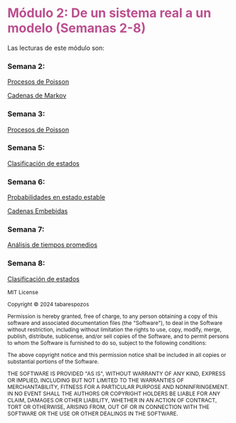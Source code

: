 # <span style="color:#bc5090; font-weight: bold;">Módulo 2: De un sistema real a un modelo (Semanas 2-8)</span>

Las lecturas de este módulo son:

### Semana 2:

[Procesos de Poisson](chapter2.md)

[Cadenas de Markov](chapter3.md)


### Semana 3:

[Procesos de Poisson](chapter4.md)


### Semana 5:

[Clasificación de estados](chapter5.md)


### Semana 6:

[Probabilidades en estado estable](chapter6.md)

[Cadenas Embebidas](chapter7.md)


### Semana 7:

[Análisis de tiempos promedios](chapter8.md)


### Semana 8:

[Clasificación de estados](chapter9.md)


<span style="font-size:12px;"> 
MIT License

Copyright ©  2024 tabarespozos

Permission is hereby granted, free of charge, to any person obtaining a copy
of this software and associated documentation files (the "Software"), to deal
in the Software without restriction, including without limitation the rights
to use, copy, modify, merge, publish, distribute, sublicense, and/or sell
copies of the Software, and to permit persons to whom the Software is
furnished to do so, subject to the following conditions:

The above copyright notice and this permission notice shall be included in all
copies or substantial portions of the Software.

THE SOFTWARE IS PROVIDED "AS IS", WITHOUT WARRANTY OF ANY KIND, EXPRESS OR
IMPLIED, INCLUDING BUT NOT LIMITED TO THE WARRANTIES OF MERCHANTABILITY,
FITNESS FOR A PARTICULAR PURPOSE AND NONINFRINGEMENT. IN NO EVENT SHALL THE
AUTHORS OR COPYRIGHT HOLDERS BE LIABLE FOR ANY CLAIM, DAMAGES OR OTHER
LIABILITY, WHETHER IN AN ACTION OF CONTRACT, TORT OR OTHERWISE, ARISING FROM,
OUT OF OR IN CONNECTION WITH THE SOFTWARE OR THE USE OR OTHER DEALINGS IN THE
SOFTWARE.
</span>